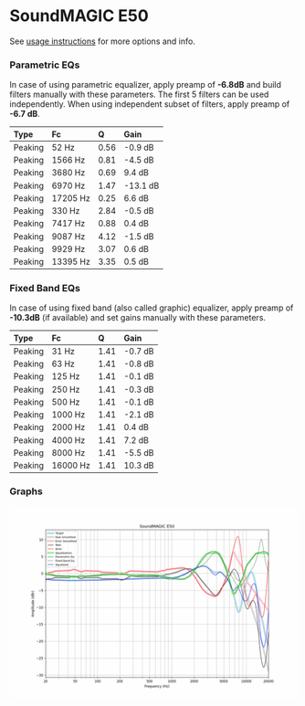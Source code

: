 # SoundMAGIC E50
See [usage instructions](https://github.com/jaakkopasanen/AutoEq#usage) for more options and info.

### Parametric EQs
In case of using parametric equalizer, apply preamp of **-6.8dB** and build filters manually
with these parameters. The first 5 filters can be used independently.
When using independent subset of filters, apply preamp of **-6.7 dB**.

| Type    | Fc       |    Q | Gain     |
|:--------|:---------|:-----|:---------|
| Peaking | 52 Hz    | 0.56 | -0.9 dB  |
| Peaking | 1566 Hz  | 0.81 | -4.5 dB  |
| Peaking | 3680 Hz  | 0.69 | 9.4 dB   |
| Peaking | 6970 Hz  | 1.47 | -13.1 dB |
| Peaking | 17205 Hz | 0.25 | 6.6 dB   |
| Peaking | 330 Hz   | 2.84 | -0.5 dB  |
| Peaking | 7417 Hz  | 0.88 | 0.4 dB   |
| Peaking | 9087 Hz  | 4.12 | -1.5 dB  |
| Peaking | 9929 Hz  | 3.07 | 0.6 dB   |
| Peaking | 13395 Hz | 3.35 | 0.5 dB   |

### Fixed Band EQs
In case of using fixed band (also called graphic) equalizer, apply preamp of **-10.3dB**
(if available) and set gains manually with these parameters.

| Type    | Fc       |    Q | Gain    |
|:--------|:---------|:-----|:--------|
| Peaking | 31 Hz    | 1.41 | -0.7 dB |
| Peaking | 63 Hz    | 1.41 | -0.8 dB |
| Peaking | 125 Hz   | 1.41 | -0.1 dB |
| Peaking | 250 Hz   | 1.41 | -0.3 dB |
| Peaking | 500 Hz   | 1.41 | -0.1 dB |
| Peaking | 1000 Hz  | 1.41 | -2.1 dB |
| Peaking | 2000 Hz  | 1.41 | 0.4 dB  |
| Peaking | 4000 Hz  | 1.41 | 7.2 dB  |
| Peaking | 8000 Hz  | 1.41 | -5.5 dB |
| Peaking | 16000 Hz | 1.41 | 10.3 dB |

### Graphs
![](./SoundMAGIC%20E50.png)